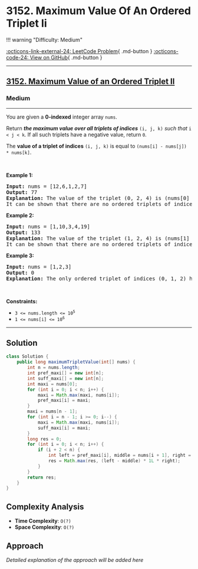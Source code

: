 # 3152. Maximum Value Of An Ordered Triplet Ii

!!! warning "Difficulty: Medium"

[:octicons-link-external-24: LeetCode Problem](https://leetcode.com/problems/maximum-value-of-an-ordered-triplet-ii/){ .md-button }
[:octicons-code-24: View on GitHub](https://github.com/RAJ8664/Leetcode/tree/master/3152-maximum-value-of-an-ordered-triplet-ii){ .md-button }

---

<h2><a href="https://leetcode.com/problems/maximum-value-of-an-ordered-triplet-ii">3152. Maximum Value of an Ordered Triplet II</a></h2><h3>Medium</h3><hr><p>You are given a <strong>0-indexed</strong> integer array <code>nums</code>.</p>

<p>Return <em><strong>the maximum value over all triplets of indices</strong></em> <code>(i, j, k)</code> <em>such that</em> <code>i &lt; j &lt; k</code><em>. </em>If all such triplets have a negative value, return <code>0</code>.</p>

<p>The <strong>value of a triplet of indices</strong> <code>(i, j, k)</code> is equal to <code>(nums[i] - nums[j]) * nums[k]</code>.</p>

<p>&nbsp;</p>
<p><strong class="example">Example 1:</strong></p>

<pre>
<strong>Input:</strong> nums = [12,6,1,2,7]
<strong>Output:</strong> 77
<strong>Explanation:</strong> The value of the triplet (0, 2, 4) is (nums[0] - nums[2]) * nums[4] = 77.
It can be shown that there are no ordered triplets of indices with a value greater than 77. 
</pre>

<p><strong class="example">Example 2:</strong></p>

<pre>
<strong>Input:</strong> nums = [1,10,3,4,19]
<strong>Output:</strong> 133
<strong>Explanation:</strong> The value of the triplet (1, 2, 4) is (nums[1] - nums[2]) * nums[4] = 133.
It can be shown that there are no ordered triplets of indices with a value greater than 133.
</pre>

<p><strong class="example">Example 3:</strong></p>

<pre>
<strong>Input:</strong> nums = [1,2,3]
<strong>Output:</strong> 0
<strong>Explanation:</strong> The only ordered triplet of indices (0, 1, 2) has a negative value of (nums[0] - nums[1]) * nums[2] = -3. Hence, the answer would be 0.
</pre>

<p>&nbsp;</p>
<p><strong>Constraints:</strong></p>

<ul>
	<li><code>3 &lt;= nums.length &lt;= 10<sup>5</sup></code></li>
	<li><code>1 &lt;= nums[i] &lt;= 10<sup>6</sup></code></li>
</ul>


---

## Solution

```java
class Solution {
    public long maximumTripletValue(int[] nums) {
        int n = nums.length;
        int pref_maxi[] = new int[n];
        int suff_maxi[] = new int[n];
        int maxi = nums[0];
        for (int i = 0; i < n; i++) {
            maxi = Math.max(maxi, nums[i]);
            pref_maxi[i] = maxi;
        }
        maxi = nums[n - 1];
        for (int i = n - 1; i >= 0; i--) {
            maxi = Math.max(maxi, nums[i]);
            suff_maxi[i] = maxi;
        }
        long res = 0;
        for (int i = 0; i < n; i++) {
            if (i + 2 < n) {
                int left = pref_maxi[i], middle = nums[i + 1], right = suff_maxi[i + 2];
                res = Math.max(res, (left - middle) * 1L * right);
            }
        }
        return res;
    }
}
```

## Complexity Analysis

- **Time Complexity**: `O(?)`
- **Space Complexity**: `O(?)`

## Approach

*Detailed explanation of the approach will be added here*

